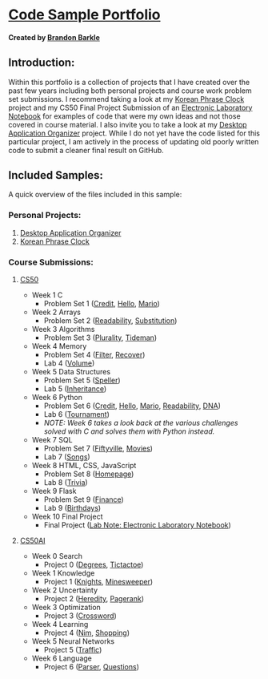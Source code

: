 # [Code Sample Portfolio](#title)
#### Created by [Brandon Barkle](https://www.linkedin.com/in/brandonbarkle)

## Introduction:


Within this portfolio is a collection of projects that I have created over the past few years including both personal projects and course work problem set submissions.
I recommend taking a look at my [Korean Phrase Clock](https://github.com/brandonbarkle/portfolio/tree/main/Korean%20Phrase%20Clock) project and my CS50 Final Project Submission of an [Electronic Laboratory Notebook](https://github.com/brandonbarkle/portfolio/tree/main/CS50/Week%2010%20Final%20Project/project) for examples of code that were my own ideas and not those covered in course material. I also invite you to take a look at my [Desktop Application Organizer](https://github.com/brandonbarkle/portfolio/tree/main/Desktop%20Application%20Organizer) project. While I do not yet have the code listed for this particular project, I am actively in the process of updating old poorly written code to submit a cleaner final result on GitHub. 

## Included Samples:
A quick overview of the files included in this sample:

### Personal Projects:
1. [Desktop Application Organizer](https://github.com/brandonbarkle/portfolio/tree/main/Desktop%20Application%20Organizer)
2. [Korean Phrase Clock](https://github.com/brandonbarkle/portfolio/tree/main/Korean%20Phrase%20Clock)

### Course Submissions:
1. [CS50](https://github.com/brandonbarkle/portfolio/tree/main/CS50)
    * Week 1 C
        * Problem Set 1 ([Credit](https://github.com/brandonbarkle/course-submissions/tree/main/CS50/Week%201%20C/pset1/credit), [Hello](https://github.com/brandonbarkle/course-submissions/tree/main/CS50/Week%201%20C/pset1/hello), [Mario](https://github.com/brandonbarkle/course-submissions/tree/main/CS50/Week%201%20C/pset1/mario))
    * Week 2 Arrays
        * Problem Set 2 ([Readability](https://github.com/brandonbarkle/course-submissions/tree/main/CS50/Week%202%20Arrays/pset2/readability), [Substitution](https://github.com/brandonbarkle/course-submissions/tree/main/CS50/Week%202%20Arrays/pset2/substitution))
    * Week 3 Algorithms
        * Problem Set 3 ([Plurality](https://github.com/brandonbarkle/course-submissions/tree/main/CS50/Week%203%20Algorithms/pset3/plurality), [Tideman](https://github.com/brandonbarkle/course-submissions/tree/main/CS50/Week%203%20Algorithms/pset3/tideman))
    * Week 4 Memory
        * Problem Set 4 ([Filter](https://github.com/brandonbarkle/course-submissions/tree/main/CS50/Week%204%20Memory/pset4/filter), [Recover](https://github.com/brandonbarkle/course-submissions/tree/main/CS50/Week%204%20Memory/pset4/recover))
        * Lab 4 ([Volume](https://github.com/brandonbarkle/course-submissions/tree/main/CS50/Week%204%20Memory/lab4))
    * Week 5 Data Structures
        * Problem Set 5 ([Speller](https://github.com/brandonbarkle/course-submissions/tree/main/CS50/Week%205%20Data%20Structures/pset5/speller))
        * Lab 5 ([Inheritance](https://github.com/brandonbarkle/course-submissions/tree/main/CS50/Week%205%20Data%20Structures/lab5))
    * Week 6 Python
        * Problem Set 6 ([Credit](https://github.com/brandonbarkle/course-submissions/tree/main/CS50/Week%206%20Python/pset6/credit), [Hello](https://github.com/brandonbarkle/course-submissions/tree/main/CS50/Week%206%20Python/pset6/hello), [Mario](https://github.com/brandonbarkle/course-submissions/tree/main/CS50/Week%206%20Python/pset6/mario/more), [Readability](https://github.com/brandonbarkle/course-submissions/tree/main/CS50/Week%206%20Python/pset6/readability), [DNA](https://github.com/brandonbarkle/course-submissions/tree/main/CS50/Week%206%20Python/pset6/dna))
        * Lab 6 ([Tournament](https://github.com/brandonbarkle/course-submissions/tree/main/CS50/Week%206%20Python/lab6))
        * *NOTE: Week 6 takes a look back at the various challenges solved with C and solves them with Python instead.*
    * Week 7 SQL
        * Problem Set 7 ([Fiftyville](https://github.com/brandonbarkle/course-submissions/tree/main/CS50/Week%207%20SQL/pset7/fiftyville), [Movies](https://github.com/brandonbarkle/course-submissions/tree/main/CS50/Week%207%20SQL/pset7/movies))
        * Lab 7 ([Songs](https://github.com/brandonbarkle/course-submissions/tree/main/CS50/Week%207%20SQL/lab7))
    * Week 8 HTML, CSS, JavaScript
        * Problem Set 8 ([Homepage](https://github.com/brandonbarkle/course-submissions/tree/main/CS50/Week%208%20HTML%2C%20CSS%2C%20JavaScript/pset8/homepage))
        * Lab 8 ([Trivia](https://github.com/brandonbarkle/course-submissions/tree/main/CS50/Week%208%20HTML%2C%20CSS%2C%20JavaScript/lab8))
    * Week 9 Flask
        * Problem Set 9 ([Finance](https://github.com/brandonbarkle/course-submissions/tree/main/CS50/Week%209%20Flask/pset9/finance))
        * Lab 9 ([Birthdays](https://github.com/brandonbarkle/course-submissions/tree/main/CS50/Week%209%20Flask/lab9))
    * Week 10 Final Project
        * Final Project ([Lab Note: Electronic Laboratory Notebook](https://github.com/brandonbarkle/course-submissions/tree/main/CS50/Week%2010%20Final%20Project/project))

2. [CS50AI](https://github.com/brandonbarkle/portfolio/tree/main/CS50AI)
    * Week 0 Search
        * Project 0 ([Degrees](https://github.com/brandonbarkle/course-submissions/tree/main/CS50AI/Week%200%20Search/Project%200/degrees), [Tictactoe](https://github.com/brandonbarkle/course-submissions/tree/main/CS50AI/Week%200%20Search/Project%200/tictactoe))
    * Week 1 Knowledge
        * Project 1 ([Knights](https://github.com/brandonbarkle/course-submissions/tree/main/CS50AI/Week%201%20Knowledge/Project%201/knights), [Minesweeper](https://github.com/brandonbarkle/course-submissions/tree/main/CS50AI/Week%201%20Knowledge/Project%201/minesweeper))
    * Week 2 Uncertainty
        * Project 2 ([Heredity](https://github.com/brandonbarkle/course-submissions/tree/main/CS50AI/Week%202%20Uncertainty/Project%202/heredity), [Pagerank](https://github.com/brandonbarkle/course-submissions/tree/main/CS50AI/Week%202%20Uncertainty/Project%202/pagerank))
    * Week 3 Optimization
        * Project 3 ([Crossword](https://github.com/brandonbarkle/course-submissions/tree/main/CS50AI/Week%203%20Optimization/Project%203/crossword))
    * Week 4 Learning
        * Project 4 ([Nim](https://github.com/brandonbarkle/course-submissions/tree/main/CS50AI/Week%204%20Learning/Project%204/nim), [Shopping](https://github.com/brandonbarkle/course-submissions/tree/main/CS50AI/Week%204%20Learning/Project%204/shopping))
    * Week 5 Neural Networks
        * Project 5 ([Traffic](https://github.com/brandonbarkle/course-submissions/tree/main/CS50AI/Week%205%20Neural%20Networks/Project%205/traffic))
    * Week 6 Language
        * Project 6 ([Parser](https://github.com/brandonbarkle/course-submissions/tree/main/CS50AI/Week%206%20Language/Project%206/parser), [Questions](https://github.com/brandonbarkle/course-submissions/tree/main/CS50AI/Week%206%20Language/Project%206/questions))
